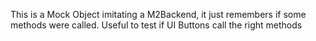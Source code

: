 This is a Mock Object imitating a M2Backend, it just remembers if some methods were called. Useful to test if UI Buttons call the right methods
